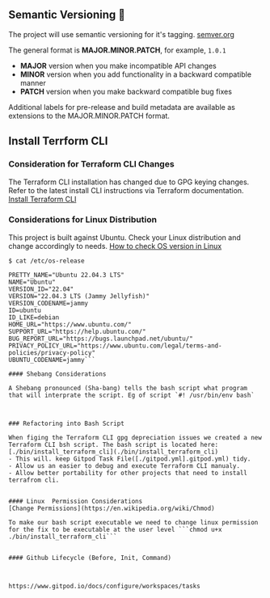 ## Semantic Versioning :mage:

The project will use semantic versioning for it's tagging. [semver.org](https://semver.org/)

The general format is **MAJOR.MINOR.PATCH**, for example, `1.0.1` 

- **MAJOR** version when you make incompatible API changes
- **MINOR** version when you add functionality in a backward compatible manner
- **PATCH** version when you make backward compatible bug fixes

Additional labels for pre-release and build metadata are available as extensions 
to the MAJOR.MINOR.PATCH format.


## Install Terrform CLI

### Consideration for Terraform CLI Changes
The Terraform CLI installation has changed due to GPG keying changes. Refer to the latest install CLI instructions via Terraform documentation. 
[Install Terraform CLI](https://developer.hashicorp.com/terraform/tutorials/aws-get-started/install-cli) 

### Considerations for Linux Distribution

This project is built against Ubuntu. Check your Linux distribution and change accordingly to needs. [How to check OS version in Linux](https://www.cyberciti.biz/faq/find-linux-distribution-name-version-number/)


```
$ cat /etc/os-release

PRETTY_NAME="Ubuntu 22.04.3 LTS"
NAME="Ubuntu"
VERSION_ID="22.04"
VERSION="22.04.3 LTS (Jammy Jellyfish)"
VERSION_CODENAME=jammy
ID=ubuntu
ID_LIKE=debian
HOME_URL="https://www.ubuntu.com/"
SUPPORT_URL="https://help.ubuntu.com/"
BUG_REPORT_URL="https://bugs.launchpad.net/ubuntu/"
PRIVACY_POLICY_URL="https://www.ubuntu.com/legal/terms-and-policies/privacy-policy"
UBUNTU_CODENAME=jammy```

#### Shebang Considerations

A Shebang pronounced (Sha-bang) tells the bash script what program that will interprate the script. Eg of script `#! /usr/bin/env bash`



### Refactoring into Bash Script

When figing the Terraform CLI gpg depreciation issues we created a new Terraform CLI bsh script. The bash script is located here: [./bin/install_terraform_cli](./bin/install_terraform_cli)
- This will. keep Gitpod Task File([./gitpod.yml].gitpod.yml) tidy. 
- Allow us an easier to debug and execute Terraform CLI manualy.
- Allow better portability for other projects that need to install terrafrom cli.


#### Linux  Permission Considerations
[Change Permissions](https://en.wikipedia.org/wiki/Chmod)

To make our bash script executable we need to change linux permission for the fix to be executable at the user level ```chmod u+x ./bin/install_terraform_cli```


#### Github Lifecycle (Before, Init, Command)



https://www.gitpod.io/docs/configure/workspaces/tasks




